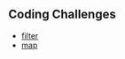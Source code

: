 ## Coding Challenges

* [filter](./coding_challenges/filter.js)
* [map](./coding_challenges/filter.js)